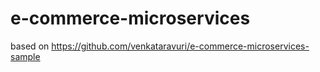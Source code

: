 # e-commerce-microservices

based on https://github.com/venkataravuri/e-commerce-microservices-sample